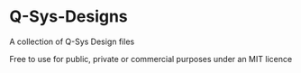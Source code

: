 # Q-Sys-Designs
A collection of Q-Sys Design files

Free to use for public, private or commercial purposes under an MIT licence
